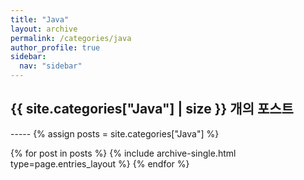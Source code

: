 ```yaml
---
title: "Java"
layout: archive
permalink: /categories/java
author_profile: true
sidebar:
  nav: "sidebar"
---
```


<h2> {{ site.categories["Java"] | size }} 개의 포스트 </h2>
-----
{% assign posts = site.categories["Java"] %}


{% for post in posts %}
  {% include archive-single.html type=page.entries_layout %}
{% endfor %}
